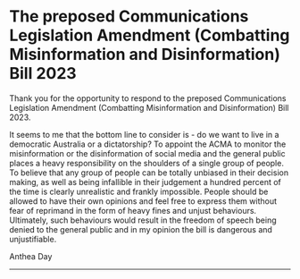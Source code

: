 # The preposed Communications Legislation Amendment (Combatting Misinformation and Disinformation) Bill 2023

 Thank you for the opportunity to respond to the preposed Communications Legislation Amendment (Combatting Misinformation and Disinformation) Bill 2023.

 It seems to me that the bottom line to consider is - do we want to live in a democratic Australia or a dictatorship? To appoint the ACMA to monitor the misinformation or the disinformation of social media and the general public places a heavy responsibility on the shoulders of a single group of people. To believe that any group of people can be totally unbiased in their decision making, as well as being infallible in their judgement a hundred percent of the time is clearly unrealistic and frankly impossible. People should be allowed to have their own opinions and feel free to express them without fear of reprimand in the form of heavy fines and unjust behaviours.  Ultimately, such behaviours would result in the freedom of speech being denied to the general public and in my opinion the bill is dangerous and unjustifiable.

 Anthea Day


-----

